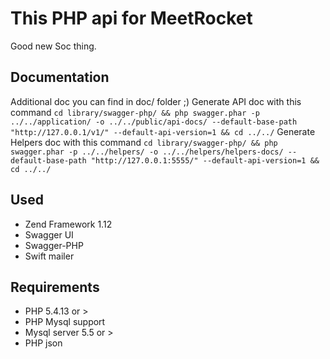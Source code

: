 # This PHP api for MeetRocket
Good new Soc thing.

## Documentation
Additional doc you can find in doc/ folder ;)
Generate API doc with this command
```cd library/swagger-php/ && php swagger.phar -p ../../application/ -o ../../public/api-docs/ --default-base-path "http://127.0.0.1/v1/" --default-api-version=1 && cd ../../```
Generate Helpers doc with this command
```cd library/swagger-php/ && php swagger.phar -p ../../helpers/ -o ../../helpers/helpers-docs/ --default-base-path "http://127.0.0.1:5555/" --default-api-version=1 && cd ../../```

## Used

- Zend Framework 1.12
- Swagger UI
- Swagger-PHP
- Swift mailer

## Requirements

- PHP 5.4.13 or >
- PHP Mysql support
- Mysql server 5.5 or >
- PHP json